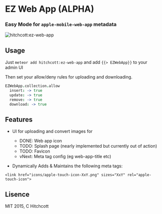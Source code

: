 # EZ Web App (ALPHA)

### Easy Mode for `apple-mobile-web-app` metadata

![hitchcott:ez-web-app](http://i.imgur.com/UbbsC5v.png)

## Usage

Just `meteor add hitchcott:ez-web-app` and add `{{> EZWebApp}}` to your admin UI

Then set your allow/deny rules for uploading and downloading.

```coffeescript
EZWebApp.collection.allow
  insert: -> true
  update: -> true
  remove: -> true
  download: -> true
```

## Features

* UI for uploading and convert images for
  * DONE: Web app icon
  * TODO: Splash page (nearly implemented but currently out of action)
  * TODO: Favicon
  * vNext: Meta tag config (eg web-app-title etc)

* Dynamically Adds & Maintains the following meta tags:

```
<link href="icons/apple-touch-icon-XxY.png" sizes="XxY" rel="apple-touch-icon">
```

## Lisence

MIT 2015, C Hitchcott